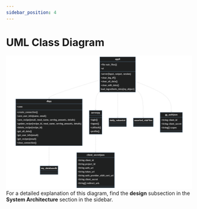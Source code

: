 ```yaml
---
sidebar_position: 4
---
```


# UML Class Diagram
![UML Class Diagram](https://github.com/cis3296s23/MacroCalc704/blob/main/documentation/static/UML_Diagram.png 'UML Class Diagram')
For a detailed explanation of this diagram, find the **design** subsection in the **System Architecture** section in the sidebar.
